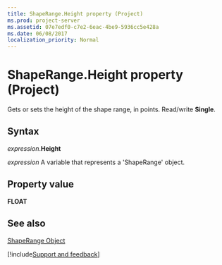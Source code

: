 ```yaml
---
title: ShapeRange.Height property (Project)
ms.prod: project-server
ms.assetid: 07e7edf0-c7e2-6eac-4be9-5936cc5e428a
ms.date: 06/08/2017
localization_priority: Normal
---
```



# ShapeRange.Height property (Project)
Gets or sets the height of the shape range, in points. Read/write  **Single**.

## Syntax

_expression_.**Height**

_expression_ A variable that represents a 'ShapeRange' object.


## Property value

 **FLOAT**


## See also


[ShapeRange Object](Project.shaperange.md)

[!include[Support and feedback](~/includes/feedback-boilerplate.md)]